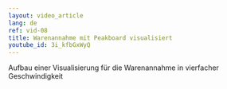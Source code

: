 ```yaml
---
layout: video_article
lang: de
ref: vid-08
title: Warenannahme mit Peakboard visualisiert
youtube_id: 3i_kfbGxWyQ
---
```


Aufbau einer Visualisierung für die Warenannahme in vierfacher Geschwindigkeit
